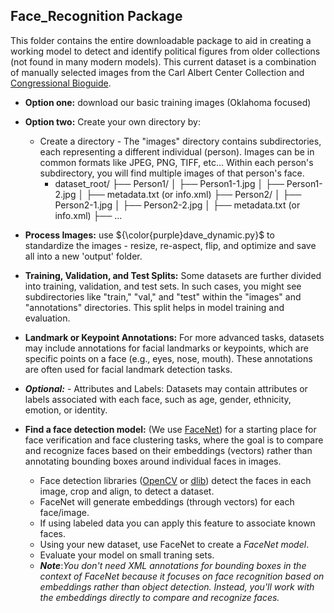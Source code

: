 ## Face_Recognition Package

This folder contains the entire downloadable package to aid in creating a working model to detect and identify political figures from older collections (not found in many modern models). This current dataset is a combination of manually selected images from the Carl Albert Center Collection and [Congressional Bioguide](http://bioguide.congress.gov/biosearch/biosearch.asp). 

* **Option one:** download our basic training images (Oklahoma focused)
&nbsp;

* **Option two:** Create your own directory by:
&nbsp;

    * Create a directory - The "images" directory contains subdirectories, each representing a different individual (person). Images can be in common formats like JPEG, PNG, TIFF, etc... Within each person's subdirectory, 
    you will find multiple images of that person's face.
&nbsp; 
        * dataset_root/
        ├── Person1/
        │   ├── Person1-1.jpg
        │   ├── Person1-2.jpg
        │   ├── metadata.txt (or info.xml)
        ├── Person2/
        │   ├── Person2-1.jpg
        │   ├── Person2-2.jpg
        │   ├── metadata.txt (or info.xml)
        ├── ... 
&nbsp; 

* **Process Images:** use ${\color{purple}dave_dynamic.py}$ to standardize the images - resize, re-aspect, flip, and optimize and save all into a new 'output' folder.
&nbsp;

* **Training, Validation, and Test Splits:** Some datasets are further divided into training, validation, and test sets. In such cases, you might see subdirectories like "train," "val," and "test" within the "images" and "annotations" directories. This split helps in model training and evaluation.
&nbsp;

* **Landmark or Keypoint Annotations:** For more advanced tasks, datasets may include annotations for facial landmarks or keypoints, which are specific points on a face (e.g., eyes, nose, mouth). These annotations are often used for facial landmark detection tasks.
&nbsp;

* ***Optional:*** - Attributes and Labels: Datasets may contain attributes or labels associated with each face, such as age, gender, ethnicity, emotion, or identity.
&nbsp;

* **Find a face detection model:** (We use [FaceNet](https://arxiv.org/abs/1503.03832)) for a starting place for face verification and face clustering tasks, where the goal is to compare and recognize faces based on their embeddings (vectors) rather than annotating bounding boxes around individual faces in images.
&nbsp;

    * Face detection libraries ([OpenCV](https://github.com/opencv/opencv) or [dlib](https://github.com/davisking/dlib)) detect the faces in each image, crop and align, to detect a dataset.
    * FaceNet will generate embeddings (through vectors) for each face/image.
    * If using labeled data you can apply this feature to associate known faces.
    * Using your new dataset, use FaceNet to create a *FaceNet model*.
    * Evaluate your model on small traning sets.
    * ***Note***:*You don't need XML annotations for bounding boxes in the context of FaceNet because it focuses on face recognition based on embeddings rather than object detection. Instead, you'll work with the embeddings directly to compare and recognize faces.*
